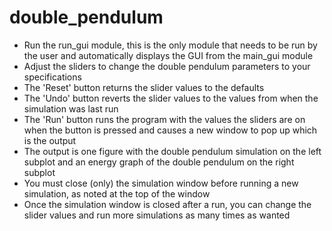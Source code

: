 # double_pendulum
- Run the run_gui module, this is the only module that needs to be run by the user and automatically displays the GUI from the main_gui module
- Adjust the sliders to change the double pendulum parameters to your specifications
- The 'Reset' button returns the slider values to the defaults
- The 'Undo' button reverts the slider values to the values from when the simulation was last run
- The 'Run' button runs the program with the values the sliders are on when the button is pressed and causes a new window to pop up which is the output
- The output is one figure with the double pendulum simulation on the left subplot and an energy graph of the double pendulum on the right subplot
- You must close (only) the simulation window before running a new simulation, as noted at the top of the window
- Once the simulation window is closed after a run, you can change the slider values and run more simulations as many times as wanted
